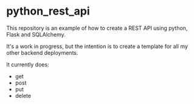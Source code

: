 # python_rest_api

This repository is an example of how to create a REST API using python, Flask and SQLAlchemy.

It's a work in progress, but the intention is to create a template for all my other backend deployments.

It currently does:
- get
- post
- put
- delete
